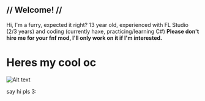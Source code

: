 ## // Welcome! //
Hi, I'm a furry, expected it right?
13 year old, experienced with FL Studio (2/3 years) and coding (currently haxe, practicing/learning C#)
**Please don't hire me for your fnf mod, I'll only work on it if I'm interested.**

# Heres my cool oc
![Alt text](https://cdn.discordapp.com/attachments/1090372417668522075/1095175000341872730/truey.png)

say hi pls 3: